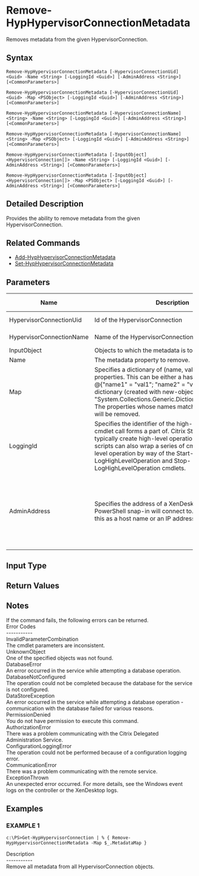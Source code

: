 ﻿# Remove-HypHypervisorConnectionMetadata

   Removes metadata from the given HypervisorConnection.

## Syntax
```
Remove-HypHypervisorConnectionMetadata [-HypervisorConnectionUid] <Guid> -Name <String> [-LoggingId <Guid>] [-AdminAddress <String>] [<CommonParameters>]

Remove-HypHypervisorConnectionMetadata [-HypervisorConnectionUid] <Guid> -Map <PSObject> [-LoggingId <Guid>] [-AdminAddress <String>] [<CommonParameters>]

Remove-HypHypervisorConnectionMetadata [-HypervisorConnectionName] <String> -Name <String> [-LoggingId <Guid>] [-AdminAddress <String>] [<CommonParameters>]

Remove-HypHypervisorConnectionMetadata [-HypervisorConnectionName] <String> -Map <PSObject> [-LoggingId <Guid>] [-AdminAddress <String>] [<CommonParameters>]

Remove-HypHypervisorConnectionMetadata [-InputObject] <HypervisorConnection[]> -Name <String> [-LoggingId <Guid>] [-AdminAddress <String>] [<CommonParameters>]

Remove-HypHypervisorConnectionMetadata [-InputObject] <HypervisorConnection[]> -Map <PSObject> [-LoggingId <Guid>] [-AdminAddress <String>] [<CommonParameters>]
```

## Detailed Description
   Provides the ability to remove metadata from the given HypervisorConnection.

## Related Commands
  * [Add-HypHypervisorConnectionMetadata](Add-HypHypervisorConnectionMetadata.html)
  * [Set-HypHypervisorConnectionMetadata](Set-HypHypervisorConnectionMetadata.html)
## Parameters

| Name   | Description | Required? | Pipeline Input | Default Value |
| --- | --- | --- | --- | --- |
| HypervisorConnectionUid | Id of the HypervisorConnection | true | true (ByValue, ByPropertyName) |  |
| HypervisorConnectionName | Name of the HypervisorConnection | true | true (ByValue, ByPropertyName) |  |
| InputObject | Objects to which the metadata is to be added. | true | true (ByValue) |  |
| Name | The metadata property to remove. | true | false |  |
| Map | Specifies a dictionary of (name, value)-pairs for the properties. This can be either a hashtable (created with @{"name1" = "val1"; "name2" = "val2"}) or a string dictionary (created with new-object "System.Collections.Generic.Dictionary[String,String]"). The properties whose names match keys in the map will be removed. | true | true (ByValue) |  |
| LoggingId | Specifies the identifier of the high-level operation this cmdlet call forms a part of. Citrix Studio and Director typically create high-level operations. PowerShell scripts can also wrap a series of cmdlet calls in a high-level operation by way of the Start-LogHighLevelOperation and Stop-LogHighLevelOperation cmdlets. | false | false |  |
| AdminAddress | Specifies the address of a XenDesktop controller the PowerShell snap-in will connect to. You can provide this as a host name or an IP address. | false | false | Localhost. Once a value is provided by any cmdlet, this value becomes the default. |

## Input Type
### 
   
## Return Values
### 
   ## Notes
   If the command fails, the following errors can be returned.<br>    Error Codes<br>    -----------<br>    InvalidParameterCombination<br>        The cmdlet parameters are inconsistent.<br>    UnknownObject<br>        One of the specified objects was not found.<br>    DatabaseError<br>        An error occurred in the service while attempting a database operation.<br>    DatabaseNotConfigured<br>        The operation could not be completed because the database for the service is not configured.<br>    DataStoreException<br>        An error occurred in the service while attempting a database operation - communication with the database failed for various reasons.<br>    PermissionDenied<br>        You do not have permission to execute this command.<br>    AuthorizationError<br>        There was a problem communicating with the Citrix Delegated Administration Service.<br>    ConfigurationLoggingError<br>        The operation could not be performed because of a configuration logging error.<br>    CommunicationError<br>        There was a problem communicating with the remote service.<br>    ExceptionThrown<br>        An unexpected error occurred.  For more details, see the Windows event logs on the controller or the XenDesktop logs.
## Examples

### EXAMPLE 1
```
c:\PS>Get-HypHypervisorConnection | % { Remove-HypHypervisorConnectionMetadata -Map $_.MetadataMap }
```
   Description<br>-----------<br>Remove all metadata from all HypervisorConnection objects.
